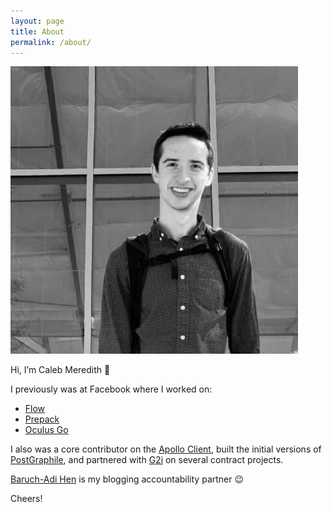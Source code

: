 ```yaml
---
layout: page
title: About
permalink: /about/
---
```


<img class="profile-pic" src="/assets/images/profile-pic.jpeg">

Hi, I’m Caleb Meredith 👋

I previously was at Facebook where I worked on:

- [Flow][flow]
- [Prepack][prepack]
- [Oculus Go][oculus-go]

I also was a core contributor on the [Apollo Client][apollo-client], built the
initial versions of [PostGraphile][postgraphile], and partnered with [G2i][g2i]
on several contract projects.

[Baruch-Adi Hen](http://www.baruchadi.com) is my blogging accountability partner
😉

Cheers!

[flow]: https://github.com/facebook/flow
[prepack]: https://github.com/facebook/prepack
[oculus-go]: https://www.oculus.com/go
[apollo-client]: https://github.com/apollographql/apollo-client
[postgraphile]: https://github.com/graphile/postgraphile
[g2i]: https://www.g2i.co
